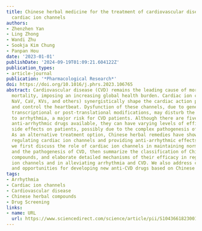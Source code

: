 ```yaml
---
title: Chinese herbal medicine for the treatment of cardiovascular diseases ─ Targeting
  cardiac ion channels
authors:
- Zhenzhen Yan
- Ling Zhong
- Wandi Zhu
- Sookja Kim Chung
- Panpan Hou
date: '2023-01-01'
publishDate: '2024-09-19T01:09:21.604122Z'
publication_types:
- article-journal
publication: '*Pharmacological Research*'
doi: https://doi.org/10.1016/j.phrs.2023.106765
abstract: Cardiovascular disease (CVD) remains the leading cause of morbidity and
  mortality, imposing an increasing global health burden. Cardiac ion channels (voltage-gated
  NaV, CaV, KVs, and others) synergistically shape the cardiac action potential (AP)
  and control the heartbeat. Dysfunction of these channels, due to genetic mutations,
  transcriptional or post-translational modifications, may disturb the AP and lead
  to arrhythmia, a major risk for CVD patients. Although there are five classes of
  anti-arrhythmic drugs available, they can have varying levels of efficacies and
  side effects on patients, possibly due to the complex pathogenesis of arrhythmias.
  As an alternative treatment option, Chinese herbal remedies have shown promise in
  regulating cardiac ion channels and providing anti-arrhythmic effects. In this review,
  we first discuss the role of cardiac ion channels in maintaining normal heart function
  and the pathogenesis of CVD, then summarize the classification of Chinese herbal
  compounds, and elaborate detailed mechanisms of their efficacy in regulating cardiac
  ion channels and in alleviating arrhythmia and CVD. We also address current limitations
  and opportunities for developing new anti-CVD drugs based on Chinese herbal medicines.
tags:
- Arrhythmia
- Cardiac ion channels
- Cardiovascular disease
- Chinese herbal compounds
- Drug Screening
links:
- name: URL
  url: https://www.sciencedirect.com/science/article/pii/S1043661823001214
---
```

